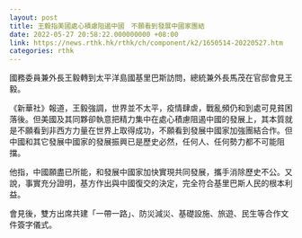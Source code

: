 ```yaml
---
layout: post
title: 王毅指美國處心積慮阻遏中國　不願看到發展中國家團結
date: 2022-05-27 20:58:22.000000000 +08:00
link: https://news.rthk.hk/rthk/ch/component/k2/1650514-20220527.htm
categories: rthk
---
```


國務委員兼外長王毅轉到太平洋島國基里巴斯訪問，總統兼外長馬茂在官邸會見王毅。

《新華社》報道，王毅強調，世界並不太平，疫情肆虐，戰亂頻仍和到處可見貧困落後。但美國及其同夥卻執意把精力集中在處心積慮阻遏中國的發展上，其本質就是不願看到非西方力量在世界上取得成功，不願看到發展中國家加強團結合作。但中國和其它發展中國家的發展振興已是歷史必然，任何人、任何勢力都不可能阻擋。

他指，中國願盡已所能，和發展中國家加快實現共同發展，攜手消除歷史不公。又說，事實充分證明，基方作出與中國復交的決定，完全符合基里巴斯人民的根本利益。

會見後，雙方出席共建「一帶一路」、防災減災、基礎設施、旅遊、民生等合作文件簽字儀式。
